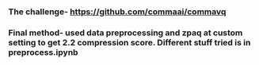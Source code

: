 ### The challenge- https://github.com/commaai/commavq 
### Final method- used data preprocessing and zpaq at custom setting to get 2.2 compression score. Different stuff tried is in preprocess.ipynb 
